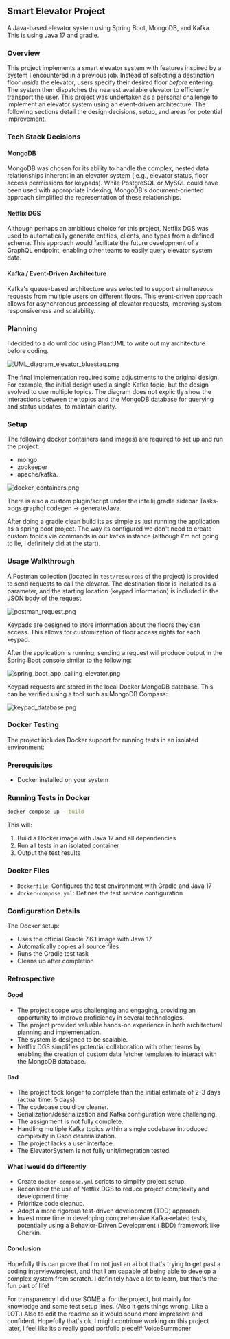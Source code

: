 ## Smart Elevator Project

A Java-based elevator system using Spring Boot, MongoDB, and Kafka. This is using Java 17 and gradle.

### Overview

This project implements a smart elevator system with features inspired by a system I encountered in a previous job.
Instead of selecting a destination floor *inside* the elevator, users specify their desired floor *before* entering. The
system then dispatches the nearest available elevator to efficiently transport the user. This project was undertaken as
a personal challenge to implement an elevator system using an event-driven architecture. The following sections detail
the design decisions, setup, and areas for potential improvement.

### Tech Stack Decisions

#### MongoDB

MongoDB was chosen for its ability to handle the complex, nested data relationships inherent in an elevator system (
e.g., elevator status, floor access permissions for keypads). While PostgreSQL or MySQL could have been used with
appropriate indexing, MongoDB's document-oriented approach simplified the representation of these relationships.

#### Netflix DGS

Although perhaps an ambitious choice for this project, Netflix DGS was used to automatically generate entities, clients,
and types from a defined schema. This approach would facilitate the future development of a GraphQL endpoint, enabling
other teams to easily query elevator system data.

#### Kafka / Event-Driven Architecture

Kafka's queue-based architecture was selected to support simultaneous requests from multiple users on different floors.
This event-driven approach allows for asynchronous processing of elevator requests, improving system responsiveness and
scalability.

### Planning

I decided to a do uml doc using PlantUML to write out my architecture before coding.

![UML_diagram_elevator_bluestaq.png](src/images/UML_diagram_elevator_bluestaq.png)

The final implementation required some adjustments to the original design. For example, the initial design used a single
Kafka topic, but the design evolved to use multiple topics. The diagram does not explicitly show the interactions
between the topics and the MongoDB database for querying and status updates, to maintain clarity.

### Setup

The following docker containers (and images) are required to set up and run the project:

* mongo
* zookeeper
* apache/kafka.

![docker_containers.png](src/images/docker_containers.png)

There is also a custom plugin/script under the intellij gradle sidebar Tasks->dgs graphql codegen -> generateJava.

After doing a gradle clean build its as simple as just running the application as a spring boot project. The way its
configured we don't need to create custom topics via commands in our kafka instance (although I'm not going to lie, I
definitely did at the start).

### Usage Walkthrough

A Postman collection (located in `test/resources` of the project) is provided to send requests to call the elevator. The
destination floor is included as a parameter, and the starting location (keypad information) is included in the JSON
body of the request.

![postman_request.png](src/images/postman_request.png)

Keypads are designed to store information about the floors they can access. This allows for customization of floor
access rights for each keypad.

After the application is running, sending a request will produce output in the Spring Boot console similar to the
following:

![spring_boot_app_calling_elevator.png](src/images/spring_boot_app_calling_elevator.png)

Keypad requests are stored in the local Docker MongoDB database. This can be verified using a tool such as MongoDB
Compass:

![keypad_database.png](src/images/keypad_database.png)

### Docker Testing

The project includes Docker support for running tests in an isolated environment:

### Prerequisites
- Docker installed on your system

### Running Tests in Docker
```bash
docker-compose up --build
```

This will:
1. Build a Docker image with Java 17 and all dependencies
2. Run all tests in an isolated container
3. Output the test results

### Docker Files
- `Dockerfile`: Configures the test environment with Gradle and Java 17
- `docker-compose.yml`: Defines the test service configuration

### Configuration Details
The Docker setup:
- Uses the official Gradle 7.6.1 image with Java 17
- Automatically copies all source files
- Runs the Gradle test task
- Cleans up after completion

### Retrospective

#### Good

* The project scope was challenging and engaging, providing an opportunity to improve proficiency in several
  technologies.
* The project provided valuable hands-on experience in both architectural planning and implementation.
* The system is designed to be scalable.
* Netflix DGS simplifies potential collaboration with other teams by enabling the creation of custom data fetcher
  templates to interact with the MongoDB database.

#### Bad

* The project took longer to complete than the initial estimate of 2-3 days (actual time: 5 days).
* The codebase could be cleaner.
* Serialization/deserialization and Kafka configuration were challenging.
* The assignment is not fully complete.
* Handling multiple Kafka topics within a single codebase introduced complexity in Gson deserialization.
* The project lacks a user interface.
* The ElevatorSystem is not fully unit/integration tested.

#### What I would do differently

* Create `docker-compose.yml` scripts to simplify project setup.
* Reconsider the use of Netflix DGS to reduce project complexity and development time.
* Prioritize code cleanup.
* Adopt a more rigorous test-driven development (TDD) approach.
* Invest more time in developing comprehensive Kafka-related tests, potentially using a Behavior-Driven Development (
  BDD) framework like Gherkin.

#### Conclusion

Hopefully this can prove that I'm not just an ai bot that's trying to get past a coding interview/project, and that I am
capable of being able to develop a complex system from scratch. I definitely have a lot to learn, but that's the fun
part of life!

For
transparency I did use SOME ai for the project, but mainly for knowledge and some test setup lines.  (Also it gets
things wrong. Like a LOT.)  Also to edit the readme so it would sound more impressive and confident. Hopefully that's
ok. I might contrinue working on this project later, I feel like its a really good portfolio piece!# VoiceSummoner

